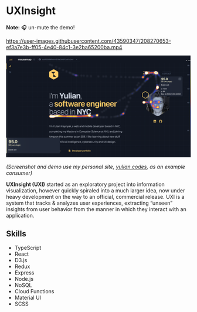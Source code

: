 # UXInsight

**Note:** 🎧 un-mute the demo!

https://user-images.githubusercontent.com/43590347/208270653-ef3a7e3b-ff05-4e40-84c1-3e2ba65200ba.mp4

![uxi-screenshot](/assets/uxi-ss.png)

*(Screenshot and demo use my personal site, [yulian.codes](https://yulian.codes), as an example consumer)*

**UXInsight (UXI)** started as an exploratory project into information visualization, however quickly spiraled into a much larger idea, now under heavy development on the way to an official, commercial release. UXI is a system that tracks & analyzes user experiences, extracting “unseen” insights from user behavior from the manner in which they interact with an application.

## Skills

- TypeScript
- React
- D3.js
- Redux
- Express
- Node.js
- NoSQL
- Cloud Functions
- Material UI
- SCSS
